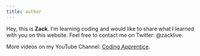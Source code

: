 ```yaml
---
title: author
---
```


Hey, this is **Zack**. I'm learning coding and would like to share what I learned with you on this website. Feel free to contact me on Twitter: @zacklive.

More videos on my YouTube Channel: [Coding Apprentice](https://www.youtube.com/channel/UCpevWjZSo2ypdP8gdClDLBA).